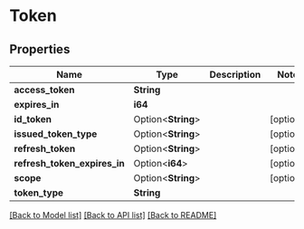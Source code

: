 # Token

## Properties

Name | Type | Description | Notes
------------ | ------------- | ------------- | -------------
**access_token** | **String** |  | 
**expires_in** | **i64** |  | 
**id_token** | Option<**String**> |  | [optional]
**issued_token_type** | Option<**String**> |  | [optional]
**refresh_token** | Option<**String**> |  | [optional]
**refresh_token_expires_in** | Option<**i64**> |  | [optional]
**scope** | Option<**String**> |  | [optional]
**token_type** | **String** |  | 

[[Back to Model list]](../README.md#documentation-for-models) [[Back to API list]](../README.md#documentation-for-api-endpoints) [[Back to README]](../README.md)


